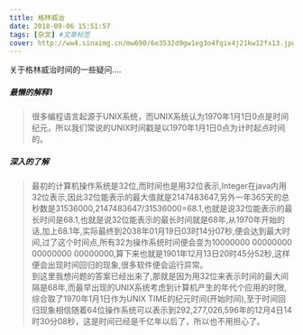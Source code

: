 ```yaml
---
title: 格林威治
date: 2018-09-06 15:51:57
tags: [杂文] #文章标签
cover: http://ww4.sinaimg.cn/mw690/6e3532d9gw1eg3o4fqix4j21kw12fx13.jpg
---
```

关于格林威治时间的一些疑问....
<!--more-->

##### 最懒的解释1
> 很多编程语言起源于UNIX系统，而UNIX系统认为1970年1月1日0点是时间纪元，所以我们常说的UNIX时间戳是以1970年1月1日0点为计时起点时间的。
##### 深入的了解
> 最初的计算机操作系统是32位,而时间也是用32位表示,Integer在java内用32位表示,因此32位能表示的最大值就是2147483647,另外一年365天的总秒数是31536000,2147483647/31536000=68.1,也就是说32位能表示的最长时间是68.1,也就是说32位能表示的最长时间就是68年,从1970年开始的话,加上68.1年,实际最终到2038年01月19日03时14分07秒,便会达到最大时间,过了这个时间点,所有32为操作系统时间便会变为10000000 00000000 00000000 00000000,算下来也就是1901年12月13日20时45分52秒,这样便会出现时间回归的现象,很多软件便会运行异常。  
> 到这里我想问题的答案已经出来了,那就是因为用32位来表示时间的最大间隔是68年,而最早出现的UNIX系统考虑到计算机产生的年代个应用的时限,综合取了1970年1月1日作为UNIX TIME的纪元时间(开始时间),至于时间回归现象相信随着64位操作系统可以表示到292,277,026,596年的12月4日14时30分08秒，这是时间已经是千亿年以后了，所以也不用担心了。
